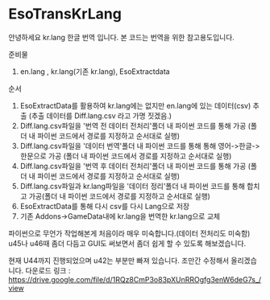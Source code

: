 # EsoTransKrLang

안녕하세요 kr.lang 한글 번역 입니다.
본 코드는 번역을 위한 참고용도입니다.


준비물
1. en.lang , kr.lang(기존 kr.lang), EsoExtractdata

순서
1. EsoExtractData를 활용하여 kr.lang에는 없지만 en.lang에 있는 데이터(csv) 추출 (추출 데이터를 Diff.lang.csv 라고 가명 짓겠음.)
2. Diff.lang.csv파일을 '번역 전 데이터 전처리'폴더 내 파이썬 코드를 통해 가공 (폴더 내 파이썬 코드에서 경로를 지정하고 순서대로 실행)
3. Diff.lang.csv파일을 '데이터 번역'폴더 내 파이썬 코드를 통해 통해 영어->한글->한문으로 가공 (폴더 내 파이썬 코드에서 경로를 지정하고 순서대로 실행)
4. Diff.lang.csv파일을 '번역 후 데이터 전처리'폴더 내 파이썬 코드를 통해 가공 (폴더 내 파이썬 코드에서 경로를 지정하고 순서대로 실행)
5. Diff.lang.csv파일과 kr.lang파일을 '데이터 정리'폴더 내 파이썬 코드를 통해 합치고 가공(폴더 내 파이썬 코드에서 경로를 지정하고 순서대로 실행)
6. EsoExtractData를 통해 다시 csv를 다시 Lang으로 저장
7. 기존 Addons->GameData내에 kr.lang을 번역한 kr.lang으로 교체



파이썬으로 무언가 작업해본게 처음이라 매우 미숙합니다.(데이터 전처리도 미숙함)
u45나 u46때 좀더 다듬고 GUI도 써보면서 좀더 쉽게 할 수 있도록 해보겠습니다.

현재 U44까지 진행되었으며 u42는 부분만 빠져 있습니다. 조만간 수정해서 올리겠습니다.
다운로드 링크 : https://drive.google.com/file/d/1RQz8CmP3o83pXUnRROgfg3enW6deG7s_/view
